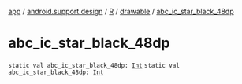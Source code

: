 [app](../../../index.md) / [android.support.design](../../index.md) / [R](../index.md) / [drawable](index.md) / [abc_ic_star_black_48dp](./abc_ic_star_black_48dp.md)

# abc_ic_star_black_48dp

`static val abc_ic_star_black_48dp: `[`Int`](https://kotlinlang.org/api/latest/jvm/stdlib/kotlin/-int/index.html)
`static val abc_ic_star_black_48dp: `[`Int`](https://kotlinlang.org/api/latest/jvm/stdlib/kotlin/-int/index.html)